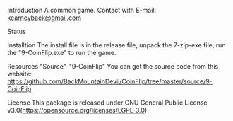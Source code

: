 Introduction
A common game.
Contact with E-mail: kearneyback@gmail.com


Status

Installtion
The install file is in the release file, unpack the 7-zip-exe file, run the "9-CoinFlip.exe" to run the game.

Resources
"Source"-"9-CoinFlip"
You can get the source code from this website:
https://github.com/BackMountainDevil/CoinFlip/tree/master/source/9-CoinFlip

License
This package is released under GNU General Public License v3.0(https://opensource.org/licenses/LGPL-3.0)



